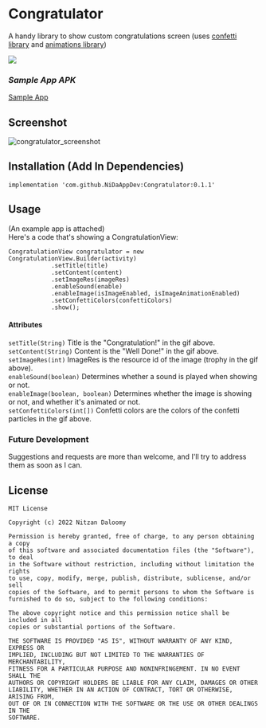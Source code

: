 # Congratulator
A handy library to show custom congratulations screen (uses [confetti library](https://github.com/jinatonic/confetti) and [animations library](https://github.com/daimajia/AndroidViewAnimations))

[![](https://jitpack.io/v/NiDaAppDev/Congratulator.svg)](https://jitpack.io/#NiDaAppDev/Congratulator)

### <b><i>Sample App APK</b></i>
[Sample App](https://github.com/NiDaAppDev/Congratulator/raw/master/Congratulator/sample%20app.apk)

## Screenshot

![congratulator_screenshot](https://user-images.githubusercontent.com/30749705/182833793-4b4cb590-65e0-41dd-8332-466c6fcb4030.gif)

## Installation (Add In Dependencies)
	implementation 'com.github.NiDaAppDev:Congratulator:0.1.1'

## Usage
(An example app is attached)\
Here's a code that's showing a CongratulationView:

	CongratulationView congratulator = new CongratulationView.Builder(activity)
				.setTitle(title)
				.setContent(content)
				.setImageRes(imageRes)
				.enableSound(enable)
				.enableImage(isImageEnabled, isImageAnimationEnabled)
				.setConfettiColors(confettiColors)
				.show();
#### Attributes
<code>setTitle(String)</code> Title is the "Congratulation!" in the gif above.\
<code>setContent(String)</code> Content is the "Well Done!" in the gif above.\
<code>setImageRes(int)</code> ImageRes is the resource id of the image (trophy in the gif above).\
<code>enableSound(boolean)</code> Determines whether a sound is played when showing or not.\
<code>enableImage(boolean, boolean)</code> Determines whether the image is showing or not, and whether it's animated or not.\
<code>setConfettiColors(int[])</code> Confetti colors are the colors of the confetti particles in the gif above.

### Future Development
Suggestions and requests are more than welcome, and I'll try to address them as soon as I can.

## License
	MIT License

	Copyright (c) 2022 Nitzan Daloomy

	Permission is hereby granted, free of charge, to any person obtaining a copy
	of this software and associated documentation files (the "Software"), to deal
	in the Software without restriction, including without limitation the rights
	to use, copy, modify, merge, publish, distribute, sublicense, and/or sell
	copies of the Software, and to permit persons to whom the Software is
	furnished to do so, subject to the following conditions:

	The above copyright notice and this permission notice shall be included in all
	copies or substantial portions of the Software.

	THE SOFTWARE IS PROVIDED "AS IS", WITHOUT WARRANTY OF ANY KIND, EXPRESS OR
	IMPLIED, INCLUDING BUT NOT LIMITED TO THE WARRANTIES OF MERCHANTABILITY,
	FITNESS FOR A PARTICULAR PURPOSE AND NONINFRINGEMENT. IN NO EVENT SHALL THE
	AUTHORS OR COPYRIGHT HOLDERS BE LIABLE FOR ANY CLAIM, DAMAGES OR OTHER
	LIABILITY, WHETHER IN AN ACTION OF CONTRACT, TORT OR OTHERWISE, ARISING FROM,
	OUT OF OR IN CONNECTION WITH THE SOFTWARE OR THE USE OR OTHER DEALINGS IN THE
	SOFTWARE.
